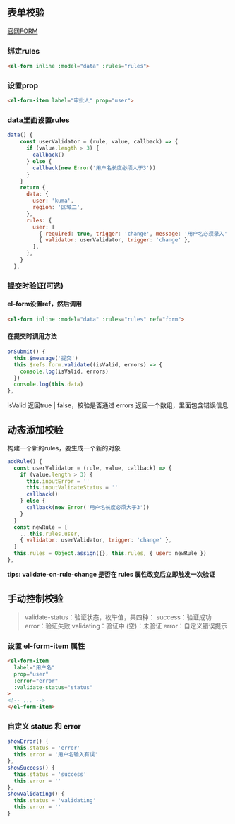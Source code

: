 ## 表单校验
[官网FORM](https://element.eleme.cn/#/zh-CN/component/form)
### 绑定rules
```html
<el-form inline :model="data" :rules="rules">
```

### 设置prop
```html
<el-form-item label="审批人" prop="user">
```

### data里面设置rules
```js
data() {
    const userValidator = (rule, value, callback) => {
      if (value.length > 3) {
        callback()
      } else {
        callback(new Error('用户名长度必须大于3'))
      }
    }
    return {
      data: {
        user: 'kuma',
        region: '区域二',
      },
      rules: {
        user: [
          { required: true, trigger: 'change', message: '用户名必须录入' },
          { validator: userValidator, trigger: 'change' },
        ],
      },
    }
  },
```
### 提交时验证(可选)
#### el-form设置ref，然后调用
```html
<el-form inline :model="data" :rules="rules" ref="form">
```
#### 在提交时调用方法
```js
onSubmit() {
  this.$message('提交')
  this.$refs.form.validate((isValid, errors) => {
    console.log(isValid, errors)
  })
  console.log(this.data)
},
```
isValid 返回true | false，校验是否通过
errors 返回一个数组，里面包含错误信息

## 动态添加校验
构建一个新的rules，要生成一个新的对象
```js
addRule() {
  const userValidator = (rule, value, callback) => {
    if (value.length > 3) {
      this.inputError = ''
      this.inputValidateStatus = ''
      callback()
    } else {
      callback(new Error('用户名长度必须大于3'))
    }
  }
  const newRule = [
    ...this.rules.user,
    { validator: userValidator, trigger: 'change' },
  ]
  this.rules = Object.assign({}, this.rules, { user: newRule })
},
```
**tips: validate-on-rule-change	是否在 rules 属性改变后立即触发一次验证**

## 手动控制校验
>validate-status：验证状态，枚举值，共四种：
>success：验证成功
>error：验证失败
>validating：验证中
>(空)：未验证
>error：自定义错误提示
### 设置 el-form-item 属性
```html
<el-form-item
  label="用户名"
  prop="user"
  :error="error"
  :validate-status="status"
>
<!-- ... -->
</el-form-item>
```
### 自定义 status 和 error
```js
showError() {
  this.status = 'error'
  this.error = '用户名输入有误'
},
showSuccess() {
  this.status = 'success'
  this.error = ''
},
showValidating() {
  this.status = 'validating'
  this.error = ''
}
```

